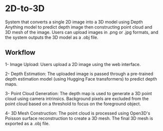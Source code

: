 # 2D-to-3D
System that converts a single 2D image into a 3D model using Depth Anything model to predict depth image then constructing point cloud and 3D mesh of the image. Users can upload images in .png or .jpg formats, and the system outputs the 3D model as a .obj file.


## Workflow
1- Image Upload: Users upload a 2D image using the web interface.

2- Depth Estimation: The uploaded image is passed through a pre-trained depth estimation model (using Hugging Face transformers) to predict depth maps.

3- Point Cloud Generation:
The depth map is used to generate a 3D point cloud using camera intrinsics.
Background pixels are excluded from the point cloud based on a threshold to focus on the foreground object.

4- 3D Mesh Construction:
The point cloud is processed using Open3D's Poisson surface reconstruction to create a 3D mesh.
The final 3D mesh is exported as a .obj file.
